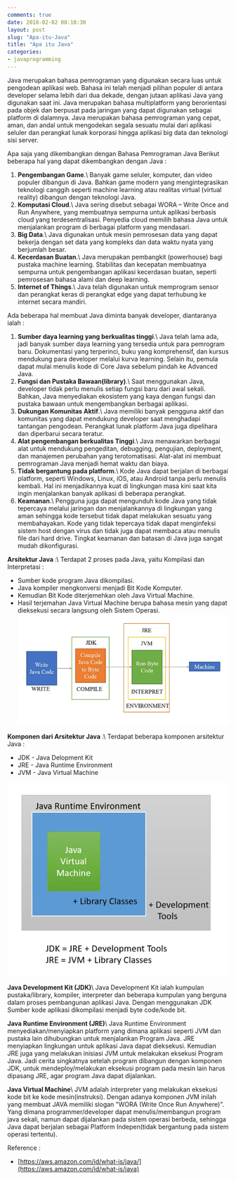 ```yaml
---
comments: true
date: 2018-02-02 08:10:30
layout: post
slug: "Apa-itu-Java"
title: "Apa itu Java"
categories:
- javaprogramming
---
```



Java merupakan bahasa pemrograman yang digunakan secara luas untuk pengodean aplikasi web. Bahasa ini telah menjadi pilihan populer di antara developer selama lebih dari dua dekade, dengan jutaan aplikasi Java yang digunakan saat ini. Java merupakan bahasa multiplatform yang berorientasi pada objek dan berpusat pada jaringan yang dapat digunakan sebagai platform di dalamnya. Java merupakan bahasa pemrograman yang cepat, aman, dan andal untuk mengodekan segala sesuatu mulai dari aplikasi seluler dan perangkat lunak korporasi hingga aplikasi big data dan teknologi sisi server.
<!--more-->
Apa saja yang dikembangkan dengan Bahasa Pemrograman Java 
Berikut beberapa hal yang dapat dikembangkan dengan Java :
1. **Pengembangan Game**.\\
   Banyak game seluler, komputer, dan video populer dibangun di Java. Bahkan game modern yang mengintegrasikan teknologi canggih seperti machine learning atau realitas virtual (virtual reality) dibangun dengan teknologi Java.
2. **Komputasi Cloud**.\\
   Java sering disebut sebagai WORA – Write Once and Run Anywhere, yang membuatnya sempurna untuk aplikasi berbasis cloud yang terdesentralisasi. Penyedia cloud memilih bahasa Java untuk menjalankan program di berbagai platform yang mendasari.
3. **Big Data**.\\
   Java digunakan untuk mesin pemrosesan data yang dapat bekerja dengan set data yang kompleks dan data waktu nyata yang berjumlah besar.
4. **Kecerdasan Buatan**.\\
   Java merupakan pembangkit (powerhouse) bagi pustaka machine learning. Stabilitas dan kecepatan membuatnya sempurna untuk pengembangan aplikasi kecerdasan buatan, seperti pemrosesan bahasa alami dan deep learning.
5. **Internet of Things**.\\
   Java telah digunakan untuk memprogram sensor dan perangkat keras di perangkat edge yang dapat terhubung ke internet secara mandiri.

Ada beberapa hal membuat Java diminta banyak developer, diantaranya ialah : 
1. **Sumber daya learning yang berkualitas tinggi**.\\
   Java telah lama ada, jadi banyak sumber daya learning yang tersedia untuk para pemrogram baru. Dokumentasi yang terperinci, buku yang komprehensif, dan kursus mendukung para developer melalui kurva learning. Selain itu, pemula dapat mulai menulis kode di Core Java sebelum pindah ke Advanced Java.
2. **Fungsi dan Pustaka Bawaan(library)**.\\
   Saat menggunakan Java, developer tidak perlu menulis setiap fungsi baru dari awal sekali. Bahkan, Java menyediakan ekosistem yang kaya dengan fungsi dan pustaka bawaan untuk mengembangkan berbagai aplikasi. 
3. **Dukungan Komunitas Aktif**.\\
   Java memiliki banyak pengguna aktif dan komunitas yang dapat mendukung developer saat menghadapi tantangan pengodean. Perangkat lunak platform Java juga dipelihara dan diperbarui secara teratur.
4. **Alat pengembangan berkualitas Tinggi**.\\
   Java menawarkan berbagai alat untuk mendukung pengeditan, debugging, pengujian, deployment, dan manajemen perubahan yang terotomatisasi. Alat-alat ini membuat pemrograman Java menjadi hemat waktu dan biaya.
5. **Tidak bergantung pada platform**.\\
   Kode Java dapat berjalan di berbagai platform, seperti Windows, Linux, iOS, atau Android tanpa perlu menulis kembali. Hal ini menjadikannya kuat di lingkungan masa kini saat kita ingin menjalankan banyak aplikasi di beberapa perangkat.
6. **Keamanan**.\\
   Pengguna juga dapat mengunduh kode Java yang tidak tepercaya melalui jaringan dan menjalankannya di lingkungan yang aman sehingga kode tersebut tidak dapat melakukan sesuatu yang membahayakan. Kode yang tidak tepercaya tidak dapat menginfeksi sistem host dengan virus dan tidak juga dapat membaca atau menulis file dari hard drive. Tingkat keamanan dan batasan di Java juga sangat mudah dikonfigurasi.

**Arsitektur Java** :\\
Terdapat 2 proses pada Java, yaitu Kompilasi dan Interpretasi : 
* Sumber kode program Java dikompilasi.
* Java kompiler mengkonversi menjadi Bit Kode Komputer.
* Kemudian Bit Kode diterjemehkan oleh Java Virtual Machine.
* Hasil terjemahan Java Virtual Machine berupa bahasa mesin yang dapat dieksekusi secara langsung oleh Sistem Operasi.
[![Class Diagram](/images/uploads/2018/02-02/Java-Architecture.webp)](/images/uploads/2018/02-02/Java-Architecture.webp)


**Komponen dari Arsitektur Java** :\\
Terdapat beberapa komponen arsitektur Java :
* JDK - Java Delopment Kit
* JRE - Java Runtime Environment
* JVM - Java Virtual Machine

[![Class Diagram](/images/uploads/2018/02-02/Component-Java-Architecture.webp)](/images/uploads/2018/02-02/Component-Java-Architecture.webp)

**Java Development Kit (JDK)**\\
Java Development Kit ialah kumpulan pustaka/library, kompiler, interpreter dan beberapa kumpulan yang berguna dalam proses pembangunan aplikasi Java. Dengan menggunakan JDK Sumber kode aplikasi dikompilasi menjadi byte code/kode bit.

**Java Runtime Environment (JRE)**\\
Java Runtime Environment menyediakan/menyiapkan platform yang dimana aplikasi seperti JVM dan pustaka lain dihubungkan untuk menjalankan Program Java. JRE menyiapkan lingkungan untuk aplikasi Java dapat dieksekusi.
Kemudian JRE juga yang melakukan inisiasi JVM untuk melakukan eksekusi Program Java.
Jadi cerita singkatnya setelah program dibangun dengan komponen JDK, untuk mendeploy/melakukan eksekusi program pada mesin lain harus dipasang JRE, agar program Java dapat dijalankan.

**Java Virtual Machine**\\
JVM adalah interpreter yang melakukan eksekusi kode bit ke kode mesin(instruksi).
Dengan adanya komponen JVM inilah yang membuat JAVA memiliki slogan "WORA (Write Once Run Anywhere)".
Yang dimana programmer/developer dapat menulis/membangun program java sekali, namun dapat dijalankan pada sistem operasi berbeda, sehingga Java dapat berjalan sebagai Platform Indepen(tidak bergantung pada sistem operasi tertentu).




Reference : 
* [https://aws.amazon.com/id/what-is/java/](https://aws.amazon.com/id/what-is/java)